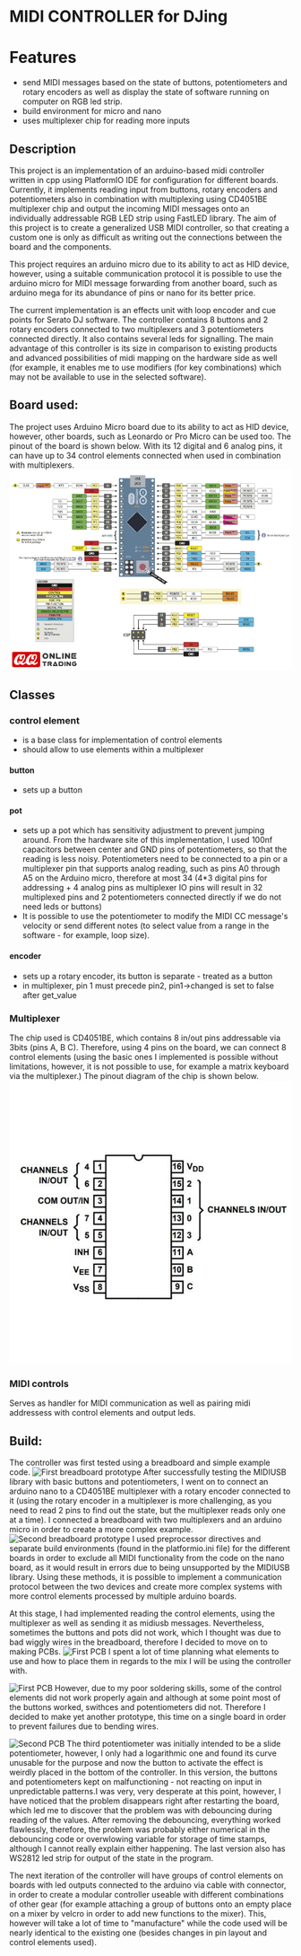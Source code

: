 # MIDI CONTROLLER for DJing

# Features
- send MIDI messages based on the state of buttons, potentiometers and rotary encoders as well as display the state of software running on computer on RGB led strip.
- build environment for micro and nano
- uses multiplexer chip for reading more inputs


## Description
This project is an implementation of an arduino-based midi controller written in cpp using PlatformIO IDE for configuration for different boards.
Currently, it implements reading input from buttons, rotary encoders and potentiometers also in combination with multiplexing using CD4051BE multiplexer chip and output the incoming MIDI messages onto an individually addressable RGB LED strip using FastLED library.
The aim of this project is to create a generalized USB MIDI controller, so that creating a custom one is only as difficult as writing out the connections between the board and the components.

This project requires an arduino micro due to its ability to act as HID device, however, using a suitable communication protocol it is possible to use the arduino micro for MIDI message forwarding from another board, such as arduino mega for its abundance of pins or nano for its better price.

The current implementation is an effects unit with loop encoder and cue points for Serato DJ software. The controller contains 8 buttons and 2 rotary encoders connected to two multiplexers and 3 potentiometers connected directly. It also contains several leds for signalling. The main advantage of this controller is its size in comparison to existing products and advanced possibilities of midi mapping on the hardware side as well (for example, it enables me to use modifiers (for key combinations) which may not be available to use in the selected software).

## Board used:
The project uses Arduino Micro board due to its ability to act as HID device, however, other boards, such as Leonardo or Pro Micro can be used too. The pinout of the board is shown below. With its 12 digital and 6 analog pins, it can have up to 34 control elements connected when used in combination with multiplexers.
![pinout of the board](./docs/micro.jpg)
## Classes
### control element
- is a base class for implementation of control elements
- should allow to use elements within a multiplexer
#### button
- sets up a button 
#### pot
- sets up a pot which has sensitivity adjustment to prevent jumping around. From the hardware site of this implementation, I used 100nf capacitors between center and GND pins of potentiometers, so that the reading is less noisy.
Potentiometers need to be connected to a pin or a multiplexer pin that supports analog reading, such as pins A0 through A5 on the Arduino micro, therefore at most 34 (4*3 digital pins for addressing + 4 analog pins as multiplexer IO pins will result in 32 multiplexed pins and 2 potentiometers connected directly if we do not need leds or buttons)
- It is possible to use the potentiometer to modify the MIDI CC message's velocity or send different notes (to select value from a range in the software - for example, loop size).
#### encoder
- sets up a rotary encoder, its button is separate - treated as a button
- in multiplexer, pin 1 must precede pin2, pin1->changed is set to false after get_value
### Multiplexer
The chip used is CD4051BE, which contains 8 in/out pins addressable via 3bits (pins A, B C). Therefore, using 4 pins on the board, we can connect 8 control elements (using the basic ones I implemented is possible without limitations, however, it is not possible to use, for example a matrix keyboard via the multiplexer.) The pinout diagram of the chip is shown below.
![pinout of the chip](./docs/cd4051be.jpg)
### MIDI controls
Serves as handler for MIDI communication as well as pairing midi addressess with control elements and output leds.

## Build:
The controller was first tested using a breadboard and simple example code.
![First breadboard prototype](./docs/bb1.png)
After successfully testing the MIDIUSB library with basic buttons and potentiometers, I went on to connect an arduino nano to a CD4051BE multiplexer with a rotary encoder connected to it (using the rotary encoder in a multiplexer is more challenging, as you need to read 2 pins to find out the state, but the multiplexer reads only one at a time). I connected a breadboard with two multiplexers and an arduino micro in order to create a more complex example. 
![Second breadboard prototype](./docs/bb2.png)
I used preprocessor directives and separate build environments (found in the platformio.ini file) for the different boards in order to exclude all MIDI functionality from the code on the nano board, as it would result in errors due to being unsupported by the MIDIUSB library.
Using these methods, it is possible to implement a communication protocol between the two devices and create more complex systems with more control elements processed by multiple arduino boards.

At this stage, I had implemented reading the control elements, using the multiplexer as well as sending it as midiusb messages. Nevertheless, sometimes the buttons and pots did not work, which I thought was due to bad wiggly wires in the breadboard, therefore I decided to move on to making PCBs. 
![First PCB](./docs/pcb1.png)
I spent a lot of time planning what elements to use and how to place them in regards to the mix I will be using the controller with.

![First PCB](./docs/pcb2.png)
However, due to my poor soldering skills, some of the control elements did not work properly again and although at some point most of the buttons worked, swithces and potentiometers did not. Therefore I decided to make yet another prototype, this time on a single board in order to prevent failures due to bending wires.

![Second PCB](./docs/pcb4.jpg)
The third potentiometer was initially intended to be a slide potentiometer, however, I only had a logarithmic one and found its curve unusable for the purpose and now the button to activate the effect is weirdly placed in the bottom of the controller. 
In this version, the buttons and potentiometers kept on malfunctioning - not reacting on input in unpredictable patterns.I was very, very desperate at this point, however, I have noticed that the problem disappears right after restarting the board, which led me to discover that the problem was with debouncing during reading of the values. After removing the debouncing, everything worked flawlessly, therefore, the problem was probably either numerical in the debouncing code or overwlowing variable for storage of time stamps, although I cannot really explain either happening.
The last version also has WS2812 led strip for output of the state in the program.

The next iteration of the controller will have groups of control elements on boards with led outputs connected to the arduino via cable with connector, in order to create a modular controller useable with different combinations of other gear (for example attaching a group of buttons onto an empty place on a mixer by velcro in order to add new functions to the mixer). This, however will take a lot of time to "manufacture" while the code used will be nearly identical to the existing one (besides changes in pin layout and control elements used).

